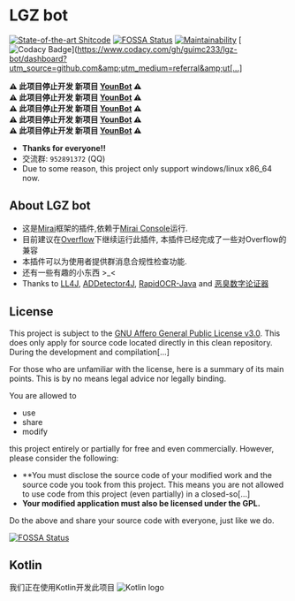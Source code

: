 # LGZ bot
[![State-of-the-art Shitcode](https://img.shields.io/static/v1?label=State-of-the-art&message=ShitCode&color=7B5804)](https://github.com/trekhleb/state-of-the-art-shitcode)
[![FOSSA Status](https://app.fossa.com/api/projects/git%2Bgithub.com%2Flgz-bot.svg?type=shield)](https://app.fossa.com/projects/git%2Bgithub.com%2Flgz-bot?ref=badge_shield)
[![Maintainability](https://api.codeclimate.com/v1/badges/05a867056904e1a9f5b1/maintainability)](https://codeclimate.com/github/guimc233/lgz-bot/maintainability)
[![Codacy Badge](https://app.codacy.com/project/badge/Grade/f4fa5faaba9a42e0bf4213a42ba92a94)](https://www.codacy.com/gh/guimc233/lgz-bot/dashboard?utm_source=github.com&amp;utm_medium=referral&amp;ut[...]

**⚠️ 此项目停止开发 新项目 [YounBot](https://github.com/BakaBotTeam/YounBot) ⚠️**</br>
**⚠️ 此项目停止开发 新项目 [YounBot](https://github.com/BakaBotTeam/YounBot) ⚠️**</br>
**⚠️ 此项目停止开发 新项目 [YounBot](https://github.com/BakaBotTeam/YounBot) ⚠️**</br>
**⚠️ 此项目停止开发 新项目 [YounBot](https://github.com/BakaBotTeam/YounBot) ⚠️**</br>
**⚠️ 此项目停止开发 新项目 [YounBot](https://github.com/BakaBotTeam/YounBot) ⚠️**</br>

* **Thanks for everyone!!**
* 交流群: `952891372` (QQ)
* Due to some reason, this project only support windows/linux x86_64 now.

## About LGZ bot
* 这是[Mirai](https://github.com/mamoe/mirai)框架的插件,依赖于[Mirai Console](https://github.com/mamoe/mirai-console)运行.
* 目前建议在[Overflow](https://github.com/MrXiaoM/Overflow/)下继续运行此插件, 本插件已经完成了一些对Overflow的兼容
* 本插件可以为使用者提供群消息合规性检查功能.
* 还有一些有趣的小东西 \>_\<
* Thanks to [LL4J](https://github.com/LL4J/), [ADDetector4J](https://github.com/siuank/ADDetector4J),
  [RapidOCR-Java](https://github.com/MyMonsterCat/RapidOcr-Java)
  and [恶臭数字论证器](https://github.com/itorr/homo)

## License
This project is subject to the [GNU Affero General Public License v3.0](LICENSE). This does only apply for source code located directly in this clean repository. During the development and compilation[...]

For those who are unfamiliar with the license, here is a summary of its main points. This is by no means legal advice nor legally binding.

You are allowed to
- use
- share
- modify

this project entirely or partially for free and even commercially. However, please consider the following:

- **You must disclose the source code of your modified work and the source code you took from this project. This means you are not allowed to use code from this project (even partially) in a closed-so[...]
- **Your modified application must also be licensed under the GPL.** 

Do the above and share your source code with everyone, just like we do.

[![FOSSA Status](https://app.fossa.com/api/projects/git%2Bgithub.com%2Flgz-bot.svg?type=large)](https://app.fossa.com/projects/git%2Bgithub.com%2Flgz-bot?ref=badge_large)

## Kotlin
我们正在使用Kotlin开发此项目
![Kotlin logo](https://resources.jetbrains.com/storage/products/company/brand/logos/Kotlin.svg)
